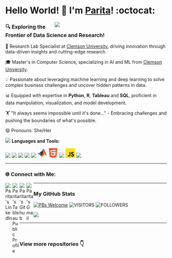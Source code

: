 # Hello World! 👋 I'm [**Parita**](https://www.linkedin.com/in/parita-brahmbhatt-908148159/)! :octocat:

<img style="margin: 0 auto" align='right' height="auto"  width="350" src="https://user-images.githubusercontent.com/59734313/157189039-c09b3e38-9f42-42c0-ab54-14f1574190a7.gif"/>

### 🔍 Exploring the Frontier of Data Science and Research!

🚀 Research Lab Specialist at [Clemson University](https://www.clemson.edu/), driving innovation through data-driven insights and cutting-edge research.

🎓 Master's in Computer Science, specializing in AI and ML from [Clemson University](https://www.clemson.edu/).

💡 Passionate about leveraging machine learning and deep learning to solve complex business challenges and uncover hidden patterns in data.

📊 Equipped with expertise in **Python**, **R**, **Tableau** and **SQL**, proficient in data manipulation, visualization, and model development.

🏋 "It always seems impossible until it's done..." - Embracing challenges and pushing the boundaries of what's possible.

😄 Pronouns: She/Her

<img src="https://media.giphy.com/media/WUlplcMpOCEmTGBtBW/giphy.gif" width="30"> **Languages and Tools:**
<p align="left"> 
<img src=https://upload.wikimedia.org/wikipedia/commons/thumb/1/18/C_Programming_Language.svg/1200px-C_Programming_Language.svg.png height='30' weight='30'/>
  <img src=https://upload.wikimedia.org/wikipedia/commons/thumb/1/18/ISO_C%2B%2B_Logo.svg/1200px-ISO_C%2B%2B_Logo.svg.png  height='30' weight='30'/>
  <img src=https://upload.wikimedia.org/wikipedia/commons/thumb/c/c3/Python-logo-notext.svg/1200px-Python-logo-notext.svg.png height='30' weight='30'/>
  <img src="https://img.icons8.com/fluency/344/rstudio.png" height='30' weight='30'/>
  <img src="https://img.icons8.com/color/344/tableau-software.png" height='30' weight='30'/>
  <img src=https://github.com/shantanutyagi67/shantanutyagi67/blob/main/matlab.png  height='30' weight='30'/>
  <img src=https://github.com/edent/SuperTinyIcons/blob/master/images/svg/html5.svg height='30' weight='30'/>
  <img src=https://cdn.345tool.com/public/logos/css-formatter-logo.png height='30'  weight='30'/> 
  <img src=https://github.com/edent/SuperTinyIcons/blob/master/images/svg/javascript.svg height='30' weight='30'/>
  <a href="https://getbootstrap.com" target="_blank"> <img src="https://img.icons8.com/color/48/000000/bootstrap.png" height='30' weight='30'/> </a> 

</p>

---

### 🌐 Connect with Me:
<a href = "https://www.linkedin.com/in/parita-brahmbhatt-908148159/">
  <img width="22px" alt="Parita's LinkedIn" align="left" src="https://cdn.jsdelivr.net/npm/simple-icons@v3/icons/linkedin.svg"/>
</a>

<a href = "https://public.tableau.com/app/profile/parita.brahmbhatt/vizzes">
  <img width="22px" alt="Parita's Tableau Public Profile" align="left" src="https://cdn.jsdelivr.net/npm/simple-icons@v3/icons/tableau.svg"/>
</a>

<a href="https://github.com/paritabrahmbhatt">
  <img align="left" alt="Parita's Github" width="22px" src="https://cdn.jsdelivr.net/npm/simple-icons@v3/icons/github.svg" />
</a>

<a href = "mailto:paritabrahmbhatt1@gmail.com">
  <img align="left" alt="Parita's Gmail" width="22px" src="https://img.icons8.com/fluent/48/000000/gmail-new.png"/>
</a>


---

### My GitHub Stats

[![PBs Welcome](https://img.shields.io/badge/PRs-welcome-edb0fc.svg?style=flat&logo=github)](https://github.com/paritabrahmbhatt)
<img alt="VISITORS" src="https://komarev.com/ghpvc/?username=paritabrahmbhatt&style=flat&labelColor=edb0fc&logo=github&label=PROFILE+VIEWS&color=edb0fc"/>
<img alt="FOLLOWERS" src="https://img.shields.io/github/followers/paritabrahmbhatt?color=edb0fc&logo=githubb&label=FOLLOWERS"/>

<a href="http://www.github.com/paritabrahmbhatt"><img src="https://github-readme-streak-stats.herokuapp.com/?user=paritabrahmbhatt&stroke=000000&background=ffffff&ring=ec4899&fire=ec4899&currStreakNum=000000&currStreakLabel=ec4899&sideNums=000000&sideLabels=000000&dates=000000&hide_border=true" /></a>

---
</br>

### View more repositories 👇


